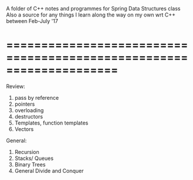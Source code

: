 A folder of C++ notes and programmes for Spring Data Structures class
Also a source for any things I learn along the way on my own wrt C++ between Feb-July '17

====================================================================
====================================================================

Review:

1. pass by reference
2. pointers
3. overloading
4. destructors
5. Templates, function templates
6. Vectors

General:

1. Recursion
2. Stacks/ Queues
3. Binary Trees
4. General Divide and Conquer
